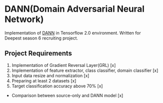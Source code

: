 # DANN(Domain Adversarial Neural Network)
Implementation of [DANN](https://arxiv.org/abs/1505.07818) in Tensorflow 2.0 environment. Written for Deepest season 6 recruiting project.

## Project Requirements
1. Implementation of Gradient Reversal Layer(GRL) [x]
2. Implementation of feature extractor, class classifier, domain classifier [x]
3. Input data resize and normalization [x]
4. Preparing at least 2 datasets [x]
5. Target classification accuracy above 70% [x]
- Comparison between source-only and DANN model [x]
